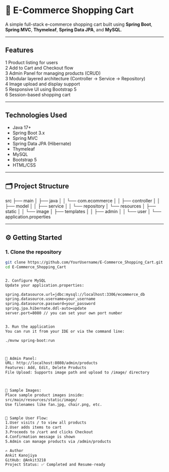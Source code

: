 # 🛒 E-Commerce Shopping Cart

A simple full-stack e-commerce shopping cart built using **Spring Boot**, **Spring MVC**, **Thymeleaf**, **Spring Data JPA**, and **MySQL**.

---

##  Features

1 Product listing for users  
2 Add to Cart and Checkout flow  
3 Admin Panel for managing products (CRUD)  
3 Modular layered architecture (Controller → Service → Repository)  
4 Image upload and display support  
5 Responsive UI using Bootstrap 5  
6 Session-based shopping cart

---

## Technologies Used

- Java 17+
- Spring Boot 3.x
- Spring MVC
- Spring Data JPA (Hibernate)
- Thymeleaf
- MySQL
- Bootstrap 5
- HTML/CSS

---

## 🗂 Project Structure

src
├── main
│ ├── java
│ │ └── com.ecommerce
│ │ ├── controller
│ │ ├── model
│ │ ├── service
│ │ └── repository
│ └── resources
│ ├── static
│ │ └── image
│ ├── templates
│ │ ├── admin
│ │ └── user
│ └── application.properties




---

## ⚙ Getting Started

### 1. Clone the repository

```bash
git clone https://github.com/YourUsername/E-Commerce_Shopping_Cart.git
cd E-Commerce_Shopping_Cart


2. Configure MySQL
Update your application.properties:

spring.datasource.url=jdbc:mysql://localhost:3306/ecommerce_db
spring.datasource.username=your_username
spring.datasource.password=your_password
spring.jpa.hibernate.ddl-auto=update
server.port=8080 // you can set your own port number


3. Run the application
You can run it from your IDE or via the command line:

./mvnw spring-boot:run



🔐 Admin Panel:
URL: http://localhost:8080/admin/products
Features: Add, Edit, Delete Products
File Upload: Supports image path and upload to /image/ directory



📁 Sample Images:
Place sample product images inside:
src/main/resources/static/image/
Use filenames like fan.jpg, chair.png, etc.


🧪 Sample User Flow:
1.User visits / to view all products
2.User adds items to cart
3.Proceeds to /cart and clicks Checkout
4.Confirmation message is shown
5.Admin can manage products via /admin/products

✍️ Author
Ankit Kanojiya
GitHub: @Ankit3218
Project Status: ✅ Completed and Resume-ready









